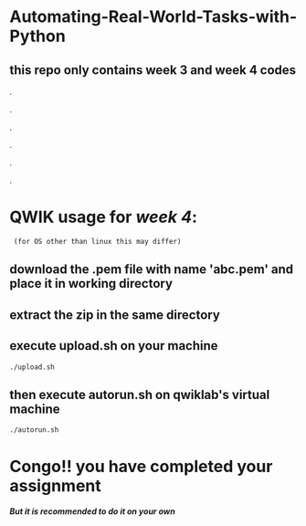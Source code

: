 # Automating-Real-World-Tasks-with-Python

## this repo only contains week 3 and week 4 codes

.

.

.

.

.

.


# QWIK usage for *week 4*:
     (for OS other than linux this may differ)
 
 ## download the .pem file with name 'abc.pem' and place it in working directory

 ## extract the zip in the same directory

 ## execute upload.sh on your machine 
 
 ```./upload.sh```

 ## then execute autorun.sh on qwiklab's virtual machine 
 
 ```./autorun.sh```

# Congo!! you have completed your assignment
##### But it is recommended to do it on your own
